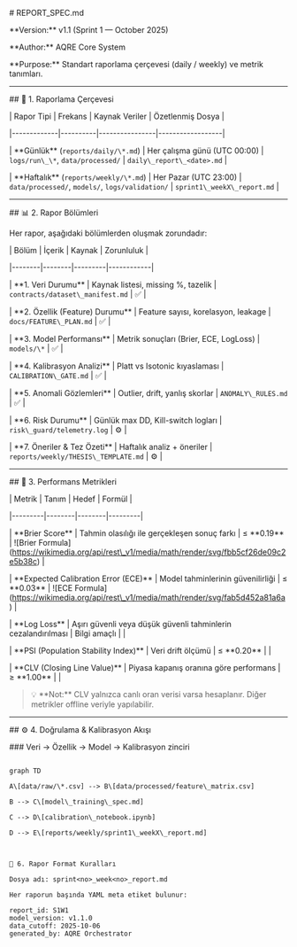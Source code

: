 ﻿\# REPORT\_SPEC.md  

\*\*Version:\*\* v1.1 (Sprint 1 — October 2025)  

\*\*Author:\*\* AQRE Core System  

\*\*Purpose:\*\* Standart raporlama çerçevesi (daily / weekly) ve metrik tanımları.



---



\## 🧭 1. Raporlama Çerçevesi



| Rapor Tipi | Frekans | Kaynak Veriler | Özetlenmiş Dosya |

|-------------|----------|----------------|------------------|

| \*\*Günlük\*\* (`reports/daily/\*.md`) | Her çalışma günü (UTC 00:00) | `logs/run\_\*`, `data/processed/` | `daily\_report\_<date>.md` |

| \*\*Haftalık\*\* (`reports/weekly/\*.md`) | Her Pazar (UTC 23:00) | `data/processed/`, `models/`, `logs/validation/` | `sprint1\_weekX\_report.md` |



---



\## 📊 2. Rapor Bölümleri



Her rapor, aşağıdaki bölümlerden oluşmak zorundadır:



| Bölüm | İçerik | Kaynak | Zorunluluk |

|--------|--------|---------|------------|

| \*\*1. Veri Durumu\*\* | Kaynak listesi, missing %, tazelik | `contracts/dataset\_manifest.md` | ✅ |

| \*\*2. Özellik (Feature) Durumu\*\* | Feature sayısı, korelasyon, leakage | `docs/FEATURE\_PLAN.md` | ✅ |

| \*\*3. Model Performansı\*\* | Metrik sonuçları (Brier, ECE, LogLoss) | `models/\*` | ✅ |

| \*\*4. Kalibrasyon Analizi\*\* | Platt vs Isotonic kıyaslaması | `CALIBRATION\_GATE.md` | ✅ |

| \*\*5. Anomali Gözlemleri\*\* | Outlier, drift, yanlış skorlar | `ANOMALY\_RULES.md` | ✅ |

| \*\*6. Risk Durumu\*\* | Günlük max DD, Kill-switch logları | `risk\_guard/telemetry.log` | ⚙️ |

| \*\*7. Öneriler \& Tez Özeti\*\* | Haftalık analiz + öneriler | `reports/weekly/THESIS\_TEMPLATE.md` | ⚙️ |



---



\## 🧮 3. Performans Metrikleri



| Metrik | Tanım | Hedef | Formül |

|---------|--------|--------|---------|

| \*\*Brier Score\*\* | Tahmin olasılığı ile gerçekleşen sonuç farkı | ≤ \*\*0.19\*\* |  !\[Brier Formula](https://wikimedia.org/api/rest\_v1/media/math/render/svg/fbb5cf26de09c2e5b38c) |

| \*\*Expected Calibration Error (ECE)\*\* | Model tahminlerinin güvenilirliği | ≤ \*\*0.03\*\* |  !\[ECE Formula](https://wikimedia.org/api/rest\_v1/media/math/render/svg/fab5d452a81a6a) |

| \*\*Log Loss\*\* | Aşırı güvenli veya düşük güvenli tahminlerin cezalandırılması | Bilgi amaçlı |  |

| \*\*PSI (Population Stability Index)\*\* | Veri drift ölçümü | ≤ \*\*0.20\*\* |  |

| \*\*CLV (Closing Line Value)\*\* | Piyasa kapanış oranına göre performans | ≥ \*\*1.00\*\* |  |



> 💡 \*\*Not:\*\* CLV yalnızca canlı oran verisi varsa hesaplanır. Diğer metrikler offline veriyle yapılabilir.



---



\## ⚙️ 4. Doğrulama \& Kalibrasyon Akışı



\### Veri → Özellik → Model → Kalibrasyon zinciri



```mermaid

graph TD

A\[data/raw/\*.csv] --> B\[data/processed/feature\_matrix.csv]

B --> C\[model\_training\_spec.md]

C --> D\[calibration\_notebook.ipynb]

D --> E\[reports/weekly/sprint1\_weekX\_report.md]



🧾 6. Rapor Format Kuralları

Dosya adı: sprint<no>_week<no>_report.md

Her raporun başında YAML meta etiket bulunur:

report_id: S1W1
model_version: v1.1.0
data_cutoff: 2025-10-06
generated_by: AQRE Orchestrator
